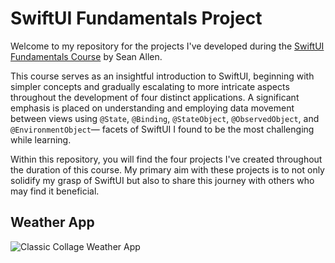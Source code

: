 # SwiftUI Fundamentals Project

Welcome to my repository for the projects I've developed during the [SwiftUI Fundamentals Course](https://seanallen.teachable.com/p/swiftui-fundamentals) by Sean Allen.

This course serves as an insightful introduction to SwiftUI, beginning with simpler concepts and gradually escalating to more intricate aspects throughout the development of four distinct applications. A significant emphasis is placed on understanding and employing data movement between views using `@State`, `@Binding`, `@StateObject`, `@ObservedObject`, and `@EnvironmentObject`— facets of SwiftUI I found to be the most challenging while learning.

Within this repository, you will find the four projects I've created throughout the duration of this course. My primary aim with these projects is to not only solidify my grasp of SwiftUI but also to share this journey with others who may find it beneficial.

## Weather App

![Classic Collage Weather App](https://github.com/sandeep-hegde/swiftui-fundamentals-project/assets/24915457/70f19b96-5839-4f03-a60c-0a1ac09a5046)
